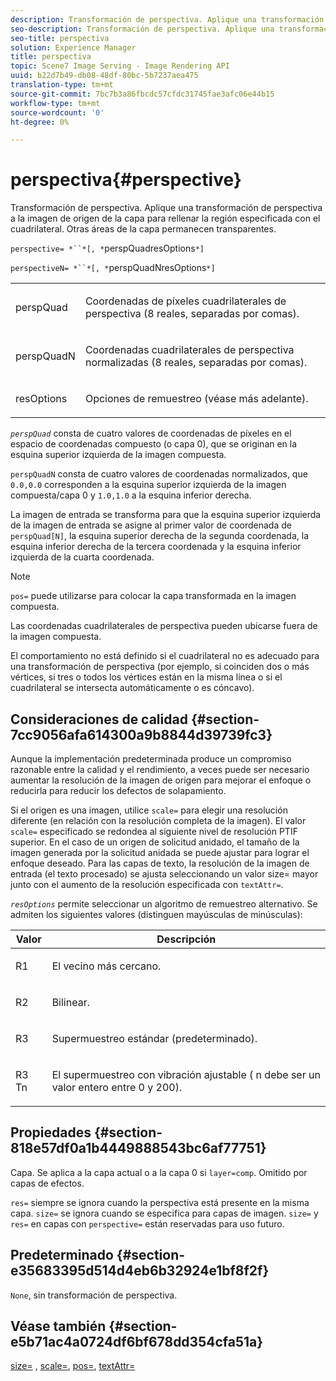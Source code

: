```yaml
---
description: Transformación de perspectiva. Aplique una transformación de perspectiva a la imagen de origen de la capa para rellenar la región especificada con el cuadrilateral. Otras áreas de la capa permanecen transparentes.
seo-description: Transformación de perspectiva. Aplique una transformación de perspectiva a la imagen de origen de la capa para rellenar la región especificada con el cuadrilateral. Otras áreas de la capa permanecen transparentes.
seo-title: perspectiva
solution: Experience Manager
title: perspectiva
topic: Scene7 Image Serving - Image Rendering API
uuid: b22d7b49-db08-48df-80bc-5b7237aea475
translation-type: tm+mt
source-git-commit: 7bc7b3a86fbcdc57cfdc31745fae3afc06e44b15
workflow-type: tm+mt
source-wordcount: '0'
ht-degree: 0%

---
```



# perspectiva{#perspective}

Transformación de perspectiva. Aplique una transformación de perspectiva a la imagen de origen de la capa para rellenar la región especificada con el cuadrilateral. Otras áreas de la capa permanecen transparentes.

`perspective= *``*[, *`perspQuadresOptions`*]`

`perspectiveN= *``*[, *`perspQuadNresOptions`*]`

<table id="simpletable_4BD38BBF53964F7D97B9E58914C97B3F"> 
 <tr class="strow"> 
  <td class="stentry"> <p><span class="varname"> perspQuad</span> </p></td> 
  <td class="stentry"> <p>Coordenadas de píxeles cuadrilaterales de perspectiva (8 reales, separadas por comas). </p></td> 
 </tr> 
 <tr class="strow"> 
  <td class="stentry"> <p><span class="varname"> perspQuadN</span> </p></td> 
  <td class="stentry"> <p>Coordenadas cuadrilaterales de perspectiva normalizadas (8 reales, separadas por comas). </p></td> 
 </tr> 
 <tr class="strow"> 
  <td class="stentry"> <p><span class="varname"> resOptions</span> </p></td> 
  <td class="stentry"> <p>Opciones de remuestreo (véase más adelante). </p></td> 
 </tr> 
</table>

*`perspQuad`* consta de cuatro valores de coordenadas de píxeles en el espacio de coordenadas compuesto (o capa 0), que se originan en la esquina superior izquierda de la imagen compuesta.

`perspQuadN` consta de cuatro valores de coordenadas normalizados, que  `0.0,0.0` corresponden a la esquina superior izquierda de la imagen compuesta/capa 0 y  `1.0,1.0` a la esquina inferior derecha.

La imagen de entrada se transforma para que la esquina superior izquierda de la imagen de entrada se asigne al primer valor de coordenada de `perspQuad[N]`, la esquina superior derecha de la segunda coordenada, la esquina inferior derecha de la tercera coordenada y la esquina inferior izquierda de la cuarta coordenada.

>[!NOTE]
>
>`pos=` puede utilizarse para colocar la capa transformada en la imagen compuesta.

Las coordenadas cuadrilaterales de perspectiva pueden ubicarse fuera de la imagen compuesta.

El comportamiento no está definido si el cuadrilateral no es adecuado para una transformación de perspectiva (por ejemplo, si coinciden dos o más vértices, si tres o todos los vértices están en la misma línea o si el cuadrilateral se intersecta automáticamente o es cóncavo).

## Consideraciones de calidad {#section-7cc9056afa614300a9b8844d39739fc3}

Aunque la implementación predeterminada produce un compromiso razonable entre la calidad y el rendimiento, a veces puede ser necesario aumentar la resolución de la imagen de origen para mejorar el enfoque o reducirla para reducir los defectos de solapamiento.

Si el origen es una imagen, utilice `scale=` para elegir una resolución diferente (en relación con la resolución completa de la imagen). El valor `scale=` especificado se redondea al siguiente nivel de resolución PTIF superior. En el caso de un origen de solicitud anidado, el tamaño de la imagen generada por la solicitud anidada se puede ajustar para lograr el enfoque deseado. Para las capas de texto, la resolución de la imagen de entrada (el texto procesado) se ajusta seleccionando un valor size= mayor junto con el aumento de la resolución especificada con `textAttr=`.

*`resOptions`* permite seleccionar un algoritmo de remuestreo alternativo. Se admiten los siguientes valores (distinguen mayúsculas de minúsculas):

<table id="table_0F20007986324E228096888ED37219C0"> 
 <thead> 
  <tr> 
   <th class="entry"> <b> Valor</b> </th> 
   <th class="entry"> <b> Descripción</b> </th> 
  </tr> 
 </thead>
 <tbody> 
  <tr> 
   <td> <p> <span class="codeph"> R1</span> </p> </td> 
   <td> <p> El vecino más cercano. </p> </td> 
  </tr> 
  <tr> 
   <td> <p> <span class="codeph"> R2</span> </p> </td> 
   <td> <p> Bilinear. </p> </td> 
  </tr> 
  <tr> 
   <td> <p> <span class="codeph"> R3</span> </p> </td> 
   <td> <p> Supermuestreo estándar (predeterminado). </p> </td> 
  </tr> 
  <tr> 
   <td> <p> <span class="codeph">R3<span class="varname"> Tn</span></span> </p> </td> 
   <td> <p> El supermuestreo con vibración ajustable (<span class="varname"> n</span> debe ser un valor entero entre 0 y 200). </p> </td> 
  </tr> 
 </tbody> 
</table>

## Propiedades {#section-818e57df0a1b4449888543bc6af77751}

Capa. Se aplica a la capa actual o a la capa 0 si `layer=comp`. Omitido por capas de efectos.

`res=` siempre se ignora cuando la perspectiva está presente en la misma capa. `size=` se ignora cuando se especifica para capas de imagen. `size=` y  `res=` en capas con  `perspective=` están reservadas para uso futuro.

## Predeterminado {#section-e35683395d514d4eb6b32924e1bf8f2f}

`None`, sin transformación de perspectiva.

## Véase también {#section-e5b71ac4a0724df6bf678dd354cfa51a}

[size=](../../../../../is-api/http-ref/image-serving-api-ref/c-http-protocol-reference/c-data-types/r-size.md#reference-04d383f32c7b4003bed9978cb854747b) ,  [scale=](../../../../../is-api/http-ref/image-serving-api-ref/c-http-protocol-reference/c-command-reference/r-is-http-scale.md#reference-098c30cea1764f189e6f7c7e400cc065),  [pos=](../../../../../is-api/http-ref/image-serving-api-ref/c-http-protocol-reference/c-command-reference/r-pos.md#reference-65de948f4b404f1182b22119ca332143),  [textAttr=](../../../../../is-api/http-ref/image-serving-api-ref/c-http-protocol-reference/c-command-reference/r-textattr.md#reference-ff00484fa3244286abeff34911f7ec0d)
